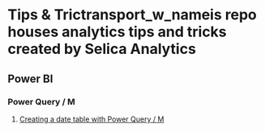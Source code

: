 [logo]: https://github.com/Selica-Analytics/tips/blob/main/transparent_w_name.png "Selica Analytics Logo"

# Tips & Trictransport_w_nameis repo houses analytics tips and tricks created by Selica Analytics

## Power BI

### Power Query / M
1. [Creating a date table with Power Query / M](https://github.com/Selica-Analytics/[tips/blob/main/power_bi/power_query_date_t]able.pbix)
